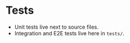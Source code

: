 # Tests

- Unit tests live next to source files.
- Integration and E2E tests live here in `tests/`.
